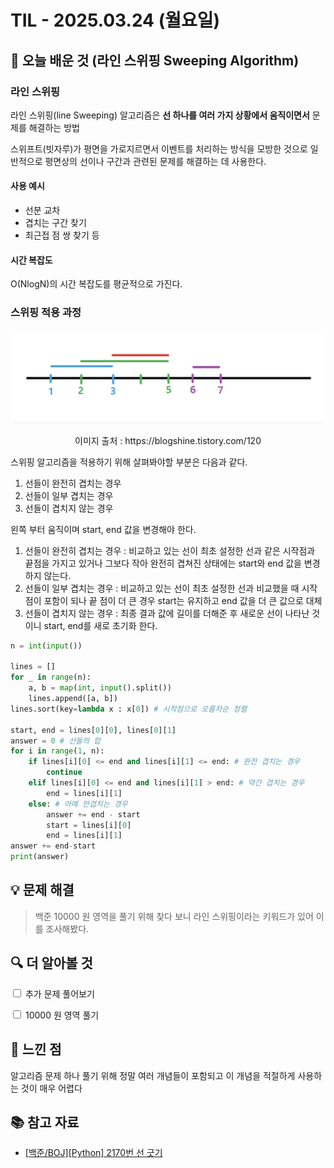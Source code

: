 # TIL - 2025.03.24 (월요일)

## 📝 오늘 배운 것 (라인 스위핑 Sweeping Algorithm)

### 라인 스위핑

라인 스위핑(line Sweeping) 알고리즘은 **선 하나를 여러 가지 상황에서 움직이면서** 문제를 해결하는 방법

스위프트(빗자루)가 평면을 가로지르면서 이벤트를 처리하는 방식을 모방한 것으로 일반적으로 평면상의 선이나 구간과 관련된 문제를 해결하는 데 사용한다.

#### 사용 예시

- 선분 교차
- 겹치는 구간 찾기
- 최근접 점 쌍 찾기 등

#### 시간 복잡도

O(NlogN)의 시간 복잡도를 평균적으로 가진다.

### 스위핑 적용 과정

![alt text](<스크린샷 2025-03-24 오전 8.39.10.png>)
<center>이미지 출처 : https://blogshine.tistory.com/120</center>

스위핑 알고리즘을 적용하기 위해 살펴봐야할 부분은 다음과 같다.

1. 선들이 완전히 겹치는 경우
2. 선들이 일부 겹치는 경우
3. 선들이 겹치지 않는 경우

왼쪽 부터 움직이며 start, end 값을 변경해야 한다.

1. 선들이 완전히 겹치는 경우 : 비교하고 있는 선이 최초 설정한 선과 같은 시작점과 끝점을 가지고 있거나 그보다 작아 완전히 겹쳐진 상태에는 start와 end 값을 변경하지 않는다.
2. 선들이 일부 겹치는 경우 : 비교하고 있는 선이 최초 설정한 선과 비교했을 때 시작점이 포함이 되나 끝 점이 더 큰 경우 start는 유지하고 end 값을 더 큰 값으로 대체
3. 선들이 겹치지 않는 경우 : 최종 결과 값에 길이를 더해준 후 새로운 선이 나타난 것이니 start, end를 새로 초기화 한다.

```python
n = int(input())

lines = []
for _ in range(n):
    a, b = map(int, input().split())
    lines.append([a, b])
lines.sort(key=lambda x : x[0]) # 시작점으로 오름차순 정렬

start, end = lines[0][0], lines[0][1]
answer = 0 # 선들의 합
for i in range(1, n):
    if lines[i][0] <= end and lines[i][1] <= end: # 완전 겹치는 경우
        continue
    elif lines[i][0] <= end and lines[i][1] > end: # 약간 겹치는 경우
        end = lines[i][1]
    else: # 아예 안겹치는 경우
        answer += end - start
        start = lines[i][0]
        end = lines[i][1]
answer += end-start
print(answer)
```

## 💡 문제 해결

> 백준 10000 원 영역을 풀기 위해 찾다 보니 라인 스위핑이라는 키워드가 있어 이를 조사해봤다.

## 🔍 더 알아볼 것

<input type="checkbox"> 추가 문제 풀어보기

<input type="checkbox"> 10000 원 영역 풀기

## 🧐 느낀 점

알고리즘 문제 하나 풀기 위해 정말 여러 개념들이 포함되고 이 개념을 적절하게 사용하는 것이 매우 어렵다

## 📚 참고 자료

- [[백준/BOJ][Python] 2170번 선 긋기](https://velog.io/@dkan9634/%EB%B0%B1%EC%A4%80BOJPython-2170%EB%B2%88-%EC%84%A0-%EA%B8%8B%EA%B8%B0-wn9ag3vh)